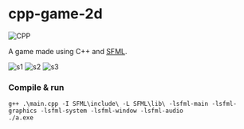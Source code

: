 # cpp-game-2d
![CPP](https://ziadoua.github.io/m3-Markdown-Badges/badges/C++/c++1.svg)

A game made using C++ and [SFML](https://www.sfml-dev.org/index.php).

![s1](https://media.discordapp.net/attachments/1127650287826501635/1233358644595265578/image.png?ex=662cce3f&is=662b7cbf&hm=ff633779b8077fa1835c7fe69aecd85bd9732bba333b0d7b1f6c9d79c61a9387&=&format=webp&quality=lossless&width=687&height=353)
![s2](https://media.discordapp.net/attachments/1127650287826501635/1233362404226629653/image.png?ex=662cd1bf&is=662b803f&hm=7c166822201bc04be837e8082e4569e0f0c7ac7d31730f5df86b32d550cb4d49&=&format=webp&quality=lossless&width=687&height=350)
![s3](https://media.discordapp.net/attachments/1127650287826501635/1233363479365161011/image.png?ex=662cd2c0&is=662b8140&hm=c3f67a29367654499697d34c86b570f14d664263a97e55e4f0733c278b15f435&=&format=webp&quality=lossless&width=687&height=352)

### Compile & run
```
g++ .\main.cpp -I SFML\include\ -L SFML\lib\ -lsfml-main -lsfml-graphics -lsfml-system -lsfml-window -lsfml-audio
./a.exe
```
